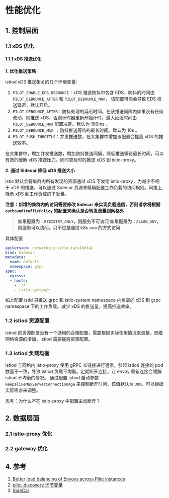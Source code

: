 # 性能优化

## 1. 控制层面

### 1.1 xDS 优化

#### 1.1.1 xDS 推送优化

**1. 优化推送策略**

istiod xDS 推送相关的几个环境变量:
1. `PILOT_ENABLE_EDS_DEBOUNCE`：xDS 推送防抖中包含 EDS，防抖的时间由 `PILOT_DEBOUNCE_AFTER` 和 `PILOT_DEBOUNCE_MAX`， 该配置可能会导致 EDS 推送延迟，默认开启。
2. `PILOT_DEBOUNCE_AFTER`：防抖处理的延迟时间，在该推送间隔内如果没有任何改动，则推送 xDS，否则计时器重新开始计时。最大延迟时间由 `PILOT_DEBOUNCE_MAX` 配置决定。默认为 100ms 。
3. `PILOT_DEBOUNCE_MAX `：防抖推送等待的最长时间。默认为 10s 。
4. `PILOT_PUSH_THROTTLE`：并发推送数，在大集群中增加该配置会提高 xDS 的推送效率。

在大集群中，增加并发推送数，增加防抖推送间隔，降低推送等待最长时间，可以有效的缓解 xDS 推送压力，同时更及时的推送 xDS 到 istio-proxy。

**2. 通过 Sidecar 降低 xDS 推送大小**

istio 默认会将集群内所有发现的资源通过 xDS 下发给 istio-proxy，为减少不相干 xDS 的推送，可以通过 Sidecar 资源来精确配置工作负载的访问规则。间接上降低 xDS 到工作负载的下发量。

**注意：新增的集群内的访问需要修改 Sidecar 来实现负载通信，否则请求将根据 `outboundTrafficPolicy` 的配置来确认是否转发流量到网格外**
> **如果配置为：`REGISTRY_ONLY`，则服务不可访问**
> **如果配置为：`ALLOW_ANY`，则服务可以访问，只不过是通过 k8s svc 的方式访问**

具体配置

```yaml
apiVersion: networking.istio.io/v1beta1
kind: Sidecar
metadata:
  name: default
  namespace: grpc
spec:
  egress:
  - hosts:
    - ./*
    - istio-system/*
```

如上配置 istid 只推送 grpc 和 istio-system namespace 内负载的 xDS 到 grpc namespace 下的工作负载。减少 xDS 的推送量，提高推送效率。


### 1.2 istiod 资源配置

istiod 的资源配置没有一个通用的合理配置，需要根据实际使用情况来调整，随着网格资源的增加，istiod 需要提高资源配置。

### 1.3 istiod 负载均衡

istiod 与网格内 istio-proxy 使用 gRPC 长链接进行通信，引起 istiod 连接的 pod 数量不一致，导致 istiod 负载不均衡。定期断开连接，让 envoy 重新连接会缓解 istiod 不均衡的情况。
通过配置 istiod 启动参数 `keepaliveMaxServerConnectionAge` 来控制断开时间，该值默认为 `30m`，可以根据实际需求来调整。


思考：为什么不在 istio-proxy 中配置主动断开？

## 2. 数据层面

### 2.1 istio-proxy 优化

### 2.2 gateway 优化



## 4. 参考

1. [Better load balancing of Envoys across Pilot instances](https://github.com/istio/istio/issues/11181)
2. [pilot-discovery 环节变量](https://istio.io/latest/docs/reference/commands/pilot-discovery/#envvars)
3. [SideCar](https://istio.io/latest/docs/reference/config/networking/sidecar/)
